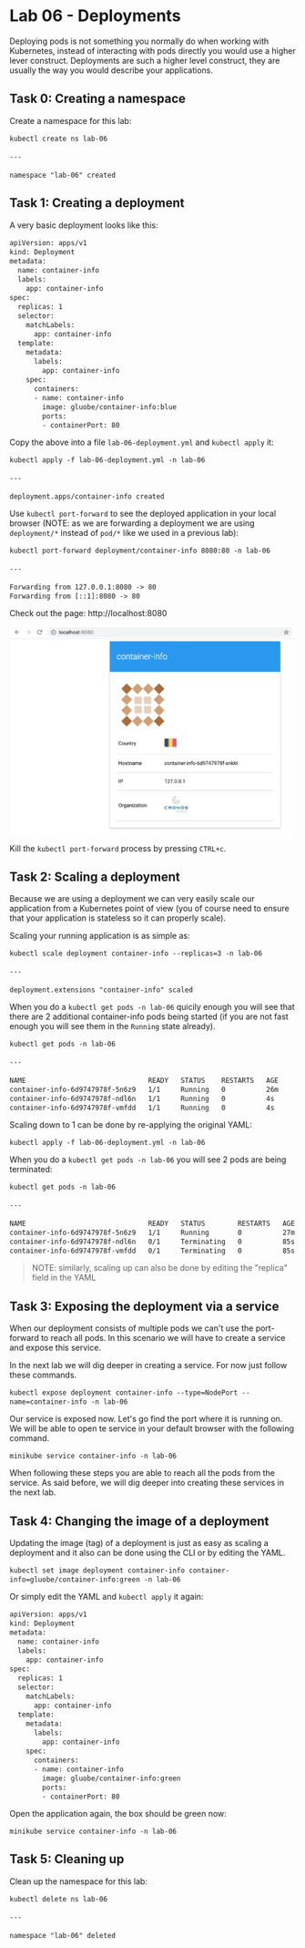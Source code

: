 # Lab 06 - Deployments

Deploying pods is not something you normally do when working with Kubernetes,
instead of interacting with pods directly you would use a higher lever
construct.  Deployments are such a higher level construct, they are usually the
way you would describe your applications.

## Task 0: Creating a namespace

Create a namespace for this lab:

```
kubectl create ns lab-06

---

namespace "lab-06" created
```

## Task 1: Creating a deployment

A very basic deployment looks like this:

```
apiVersion: apps/v1
kind: Deployment
metadata:
  name: container-info
  labels:
    app: container-info
spec:
  replicas: 1
  selector:
    matchLabels:
      app: container-info
  template:
    metadata:
      labels:
        app: container-info
    spec:
      containers:
      - name: container-info
        image: gluobe/container-info:blue
        ports:
        - containerPort: 80
```

Copy the above into a file `lab-06-deployment.yml` and `kubectl apply` it:

```
kubectl apply -f lab-06-deployment.yml -n lab-06

---

deployment.apps/container-info created
```

Use `kubectl port-forward` to see the deployed application in your local
browser (NOTE: as we are forwarding a deployment we are using `deployment/*` 
instead of `pod/*` like we used in a previous lab):

```
kubectl port-forward deployment/container-info 8080:80 -n lab-06

---

Forwarding from 127.0.0.1:8080 -> 80
Forwarding from [::1]:8080 -> 80
```

Check out the page: http://localhost:8080

![container-info blue](images/lab-06-container-info.png)

Kill the `kubectl port-forward` process by pressing `CTRL+c`.

## Task 2: Scaling a deployment

Because we are using a deployment we can very easily scale our application from
a Kubernetes point of view (you of course need to ensure that your application
is stateless so it can properly scale).

Scaling your running application is as simple as:

```
kubectl scale deployment container-info --replicas=3 -n lab-06

---

deployment.extensions "container-info" scaled
```

When you do a `kubectl get pods -n lab-06` quicily enough you will see that 
there are 2 additional container-info pods being started (if you are not fast 
enough you will see them in the `Running` state already).

```
kubectl get pods -n lab-06

---

NAME                              READY   STATUS    RESTARTS   AGE
container-info-6d9747978f-5n6z9   1/1     Running   0          26m
container-info-6d9747978f-ndl6n   1/1     Running   0          4s
container-info-6d9747978f-vmfdd   1/1     Running   0          4s
```

Scaling down to 1 can be done by re-applying the original YAML:

```
kubectl apply -f lab-06-deployment.yml -n lab-06
```

When you do a `kubectl get pods -n lab-06` you will see 2 pods are
being terminated:

```
kubectl get pods -n lab-06

---

NAME                              READY   STATUS        RESTARTS   AGE
container-info-6d9747978f-5n6z9   1/1     Running       0          27m
container-info-6d9747978f-ndl6n   0/1     Terminating   0          85s
container-info-6d9747978f-vmfdd   0/1     Terminating   0          85s
```

> NOTE: similarly, scaling up can also be done by editing the "replica" field in 
> the YAML

## Task 3: Exposing the deployment via a service

When our deployment consists of multiple pods we can't use the port-forward to
reach all pods. In this scenario we will have to create a service and expose
this service.

In the next lab we will dig deeper in creating a service. For now just follow 
these commands.

```
kubectl expose deployment container-info --type=NodePort --name=container-info -n lab-06
```

Our service is exposed now. Let's go find the port where it is running on. We
will be able to open te service in your default browser with the following 
command.

```
minikube service container-info -n lab-06
```

When following these steps you are able to reach all the pods from the service.
As said before, we will dig deeper into creating these services in the next lab.

## Task 4: Changing the image of a deployment

Updating the image (tag) of a deployment is just as easy as scaling a deployment
and it also can be done using the CLI or by editing the YAML.

```
kubectl set image deployment container-info container-info=gluobe/container-info:green -n lab-06
```

Or simply edit the YAML and `kubectl apply` it again:

```
apiVersion: apps/v1
kind: Deployment
metadata:
  name: container-info
  labels:
    app: container-info
spec:
  replicas: 1
  selector:
    matchLabels:
      app: container-info
  template:
    metadata:
      labels:
        app: container-info
    spec:
      containers:
      - name: container-info
        image: gluobe/container-info:green
        ports:
        - containerPort: 80
```

Open the application again, the box should be green now:

```
minikube service container-info -n lab-06
```

## Task 5: Cleaning up

Clean up the namespace for this lab:

```
kubectl delete ns lab-06

---

namespace "lab-06" deleted
```